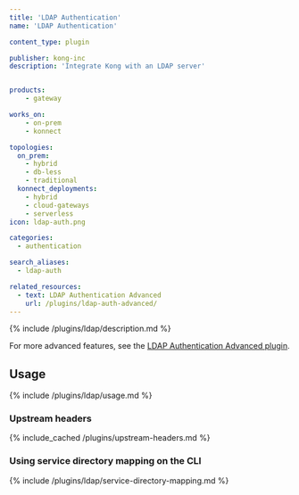 ```yaml
---
title: 'LDAP Authentication'
name: 'LDAP Authentication'

content_type: plugin

publisher: kong-inc
description: 'Integrate Kong with an LDAP server'


products:
    - gateway

works_on:
    - on-prem
    - konnect

topologies:
  on_prem:
    - hybrid
    - db-less
    - traditional
  konnect_deployments:
    - hybrid
    - cloud-gateways
    - serverless
icon: ldap-auth.png

categories:
  - authentication

search_aliases:
  - ldap-auth

related_resources:
  - text: LDAP Authentication Advanced
    url: /plugins/ldap-auth-advanced/
---
```


{% include /plugins/ldap/description.md %}

For more advanced features, see the [LDAP Authentication Advanced plugin](/plugins/ldap-auth-advanced).

## Usage

{% include /plugins/ldap/usage.md %}

### Upstream headers

{% include_cached /plugins/upstream-headers.md %}

### Using service directory mapping on the CLI

{% include /plugins/ldap/service-directory-mapping.md %}

